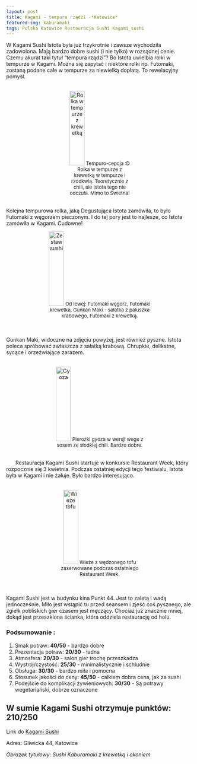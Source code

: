 ```yaml
---
layout: post
title: Kagami - tempura rządzi -*Katowice*
featured-img: kaburamaki
tags: Polska Katowice Restauracja Sushi Kagami_sushi
---
```

W Kagami Sushi Istota była już trzykrotnie i zawsze wychodziła zadowolona.
 Mają bardzo dobre sushi (i nie tylko) w rozsądnej cenie.
Czemu akurat taki tytuł “tempura rządzi”?
 Bo Istota uwielbia rolki w tempurze w Kagami.
  Można się zapytać i niektóre rolki np. Futomaki, zostaną podane całe w tempurze za niewielką dopłatą.
   To rewelacyjny pomysł.
<br />&ensp;&ensp;&ensp;
<center><div style="width:35%">
  <img src="{{site.url}}/assets/img/posts/tempura_krewetka.jpg" alt="Rolka w tempurze z krewetką" height="200px" width="40px" />
  <font size="2">
      Tempuro-cepcja :D Rolka w tempurze z krewetką w tempurze i rzodkwią. Teoretycznie z chili, ale Istota tego nie odczuła. Mimo to Świetna!
  </font>
</div></center>
<br />

Kolejna tempurowa rolka, jaką Degustująca Istota zamówiła, to było Futomaki z węgorzem pieczonym.
 I do tej pory jest to najlesze, co Istota zamówiła w Kagami. Cudowne!
 <center><div style="width:65%">
   <img src="{{site.url}}/assets/img/posts/sushi_zestaw.jpg" alt="Zestaw sushi" height="200px" width="40px" />
   <font size="2">
 Od lewej: Futomaki węgorz, Futomaki krewetka, Gunkan Maki - sałatka z paluszka krabowego, Futomaki z krewetką.
   </font>
 </div></center>
 <br />&ensp;&ensp;&ensp;

Gunkan Maki, widoczne na zdjęciu powyżej, jest również pyszne.
Istota poleca spróbować zwłaszcza z sałatką krabową. Chrupkie, delikatne, sycące i orzeźwiające zarazem.
<br />&ensp;&ensp;&ensp;
<center><div style="width:55%">
  <img src="{{site.url}}/assets/img/posts/gyoza.jpg" alt="Gyoza" height="200px" width="40px" />

  <font size="2">
  Pierożki gyoza w wersji wege z sosem ze słodkiej chili. Bardzo dobre.
  </font>
</div></center>

 <br />&ensp;&ensp;&ensp;
Restauracja Kagami Sushi startuje w konkursie Restaurant Week, który rozpocznie się 3 kwietnia.
Podczas ostatniej edycji tego festiwalu, Istota była w Kagami i nie żałuje. Było bardzo interesująco.
<br />&ensp;&ensp;&ensp;
<center><div style="width:55%">
  <img src="{{site.url}}/assets/img/posts/tofu.jpg" alt="Wieże tofu" height="200px" width="40px" />
  <font size="2">
   Wieże z wędzonego tofu zaserwowane podczas ostatniego Restaurant Week.
  </font>
</div></center>
<br />&ensp;&ensp;&ensp;

Kagami Sushi jest w budynku kina Punkt 44.
Jest to zaletą i wadą jednocześnie.
Miło jest wstąpić tu przed seansem i zjeść coś pysznego, ale zgiełk pobliskich gier czasem jest męczący.
Chociaż już znacznie mniej, dokąd jest przeszklona ścianka, która oddziela restaurację od holu.

### Podsumowanie :
1. Smak potraw: **40/50** - bardzo dobre
2. Prezentacja potraw: **20/30** - ładna
3. Atmosfera: **20/30** - salon gier trochę przeszkadza
4. Wystrój/czystość: **25/30** - minimalistycznie i schludnie
5. Obsługa: **30/30** - bardzo miła i pomocna
6. Stosunek jakości do ceny: **45/50** - całkiem dobra cena, jak za sushi
7. Podejście do komplikacji żywieniowych: **30/30** - Są potrawy wegetariański, dobrze oznaczone

## W sumie Kagami Sushi otrzymuje punktów: **210/250**
Link do [Kagami Sushi]

Adres:
Gliwicka 44, Katowice

_Obrazek tytułowy: Sushi Kaburamaki z krewetką i okoniem_

[Kagami Sushi]:https://kagamisushi.pl/

